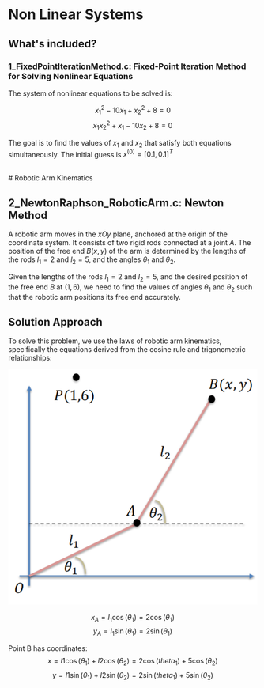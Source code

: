 # Non Linear Systems

## What's included?

### 1_FixedPointIterationMethod.c: Fixed-Point Iteration Method for Solving Nonlinear Equations

The system of nonlinear equations to be solved is:

$$ x_1^2 - 10x_1 + x_2^2 + 8 = 0 $$
$$ x_1 x_2^2 + x_1 - 10x_2 + 8 = 0 $$

The goal is to find the values of $x_1$ and $x_2$ that satisfy both equations simultaneously.
The initial guess is $x^{(0)} = [0.1,0.1]^T$

<br>
# Robotic Arm Kinematics

## 2_NewtonRaphson_RoboticArm.c: Newton Method

A robotic arm moves in the $xOy$ plane, anchored at the origin of the coordinate system. It consists of two rigid rods connected at a joint $A$. The position of the free end $B(x, y)$ of the arm is determined by the lengths of the rods $l_1 = 2$ and $l_2 = 5$, and the angles $\theta_1$ and $\theta_2$.

Given the lengths of the rods $l_1 = 2$ and $l_2 = 5$, and the desired position of the free end $B$ at $(1, 6)$, we need to find the values of angles $\theta_1$ and $\theta_2$ such that the robotic arm positions its free end accurately.

## Solution Approach

To solve this problem, we use the laws of robotic arm kinematics, specifically the equations derived from the cosine rule and trigonometric relationships:

![Robotic Arm Image](Resources/RoboticArm.png)

$$ x_A = l_1\cos(\theta_1) = 2\cos(\theta_1) $$
$$ y_A = l_1\sin(\theta_1) = 2\sin(\theta_1) $$

Point B has coordinates:
$$ x = l1\cos(\theta_1) + l2\cos(\theta_2) = 2\cos(theta_1) + 5\cos(\theta_2) $$
$$ y = l1\sin(\theta_1) + l2\sin(\theta_2) = 2\sin(theta_1) + 5\sin(\theta_2) $$

<br>
